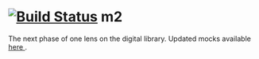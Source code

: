 [![Build Status](https://travis-ci.org/IIIF/m2.svg)](https://travis-ci.org/IIIF/m2)
m2
==
The next phase of one lens on the digital library. Updated mocks available [ here ](http://sul-reader-test.stanford.edu/mocks/). 
